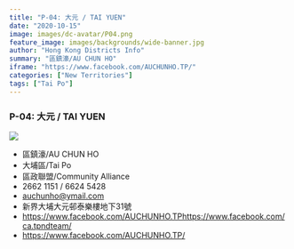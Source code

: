 ```yaml
---
title: "P-04: 大元 / TAI YUEN"
date: "2020-10-15"
image: images/dc-avatar/P04.png
feature_image: images/backgrounds/wide-banner.jpg
author: "Hong Kong Districts Info"
summary: "區鎮濠/AU CHUN HO"
iframe: "https://www.facebook.com/AUCHUNHO.TP/"
categories: ["New Territories"]
tags: ["Tai Po"]
---
```


### P-04: 大元 / TAI YUEN  
![](/images/dc-avatar/P04.png)  

 - 區鎮濠/AU CHUN HO  
 - 大埔區/Tai Po  
 - 區政聯盟/Community Alliance  
 - 2662 1151 / 6624 5428  
 - auchunho@ymail.com  
 - 新界大埔大元邨泰樂樓地下31號  
 - https://www.facebook.com/AUCHUNHO.TPhttps://www.facebook.com/ca.tpndteam/  
 - https://www.facebook.com/AUCHUNHO.TP/
